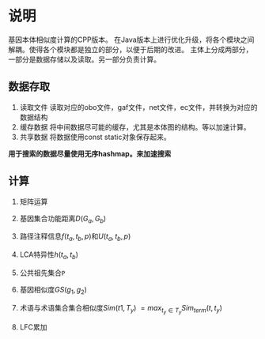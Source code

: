 # 说明
基因本体相似度计算的CPP版本。
在Java版本上进行优化升级，将各个模块之间解耦。使得各个模块都是独立的部分，以便于后期的改进。
主体上分成两部分，一部分是数据存储以及读取。另一部分负责计算。

## 数据存取
1. 读取文件
    读取对应的obo文件，gaf文件，net文件，ec文件，并转换为对应的数据结构
2. 缓存数据
    将中间数据尽可能的缓存，尤其是本体图的结构。等以加速计算。
3. 共享数据
    将数据使用const static对象保存起来。

**用于搜索的数据尽量使用无序hashmap。来加速搜索**


## 计算

1. 矩阵运算

2. 基因集合功能距离$D(G_a,G_b)$

3. 路径注释信息$f(t_a,t_b,p)$和$U(t_a,t_b,p)$



4. LCA特异性$h(t_a,t_b)$

5. 公共祖先集合`P`

6. 基因相似度$GS(g_1,g_2)$

7. 术语与术语集合集合相似度$Sim(t1,T_y)$
 $= max_{t_y \in  T_y}Sim_{term}(t,t_y)$

8. LFC累加
